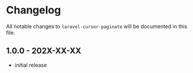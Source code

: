 # Changelog

All notable changes to `laravel-cursor-paginate` will be documented in this file.

## 1.0.0 - 202X-XX-XX

- initial release
